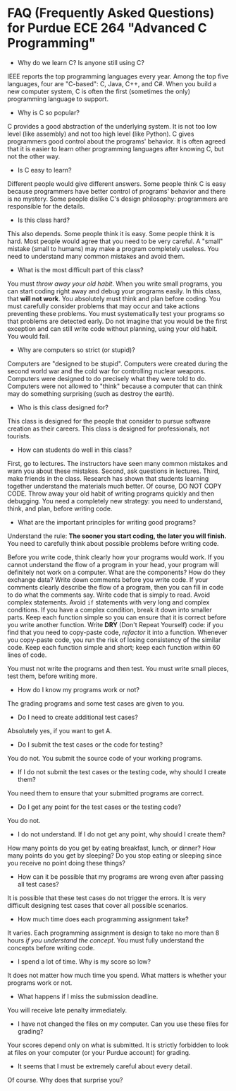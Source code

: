 # FAQ (Frequently Asked Questions) for Purdue ECE 264 "Advanced C Programming"

* Why do we learn C? Is anyone still using C?

IEEE reports the top programming languages every year.  Among the top
   five languages, four are "C-based": C, Java, C++, and C#.  When you
   build a new computer system, C is often the first (sometimes the
   only) programming language to support.

* Why is C so popular?

C provides a good abstraction of the underlying system. It is not too
low level (like assembly) and not too high level (like Python). C
gives programmers good control about the programs' behavior.  It is
often agreed that it is easier to learn other programming languages
after knowing C, but not the other way.

* Is C easy to learn?

Different people would give different answers. Some people think C is
easy because programmers have better control of programs' behavior and
there is no mystery. Some people dislike C's design philosophy:
programmers are responsible for the details.

* Is this class hard?

This also depends.  Some people think it is easy. Some people think it
is hard.  Most people would agree that you need to be very careful. A
"small" mistake (small to humans) may make a program completely useless.
You need to understand many common mistakes and avoid them.

* What is the most difficult part of this class?

You must *throw away your old habit*.  When you write small programs,
you can start coding right away and debug your programs easily.  In
this class, that **will not work**. You absolutely must think and plan
before coding.  You must carefully consider problems that may occur
and take actions preventing these problems. You must systematically
test your programs so that problems are detected early.  Do not
imagine that you would be the first exception and can still write code
without planning, using your old habit.  You would fail.

* Why are computers so strict (or stupid)?

Computers are "designed to be stupid". Computers were created during
the second world war and the cold war for controlling nuclear
weapons. Computers were designed to do precisely what they were told
to do.  Computers were not allowed to "think" because a computer that
can think may do something surprising (such as destroy the earth).

* Who is this class designed for?

This class is designed for the people that consider to pursue software
creation as their careers.  This class is designed for professionals,
not tourists.

* How can students do well in this class?

First, go to lectures. The instructors have seen many common mistakes
and warn you about these mistakes.  Second, ask questions in lectures.
Third, make friends in the class. Research has shown that students
learning together understand the materials much better. Of course, DO
NOT COPY CODE.  Throw away your old habit of writing programs quickly
and then debugging. You need a completely new strategy: you need to
understand, think, and plan, before writing code.  

* What are the important principles for writing good programs?

Understand the rule: **The sooner you start coding, the later you will
finish.** You need to carefully think about possible problems before
writing code.

Before you write code, think clearly how your programs would work. If
you cannot understand the flow of a program in your head, your program
will definitely not work on a computer.  What are the components?  How
do they exchange data?  Write down comments before you write code. If
your comments clearly describe the flow of a program, then you can
fill in code to do what the comments say.  Write code that is simply
to read. Avoid complex statements. Avoid `if` statements with very
long and complex conditions.  If you have a complex condition, break
it down into smaller parts.  Keep each function simple so you can
ensure that it is correct before you write another function.  Write
**DRY** (Don't Repeat Yourself) code: if you find that you need to
copy-paste code, *refactor* it into a function.  Whenever you
copy-paste code, you run the risk of losing consistency of the similar
code. Keep each function simple and short; keep each function within
60 lines of code.

You must not write the programs and then test. You must write small
pieces, test them, before writing more.

* How do I know my programs work or not?

The grading programs and some test cases are given to you.

* Do I need to create additional test cases?

Absolutely yes, if you want to get A.

* Do I submit the test cases or the code for testing?

You do not. You submit the source code of your working programs.

* If I do not submit the test cases or the testing code, why should I
  create them?

You need them to ensure that your submitted programs are correct.

* Do I get any point for the test cases or the testing code?

You do not.

* I do not understand. If I do not get any point, why should I
  create them?

How many points do you get by eating breakfast, lunch, or dinner? How
many points do you get by sleeping? Do you stop eating or sleeping
since you receive no point doing these things?

* How can it be possible that my programs are wrong even after passing
  all test cases?

It is possible that these test cases do not trigger the errors.  It is
very difficult designing test cases that cover all possible scenarios.

* How much time does each programming assignment take?

It varies.  Each programming assignment is design to take no more than
8 hours *if you understand the concept*.  You must fully understand
the concepts before writing code.

* I spend a lot of time. Why is my score so low?

It does not matter how much time you spend. What matters is whether
your programs work or not.

* What happens if I miss the submission deadline.

You will receive late penalty immediately.

* I have not changed the files on my computer. Can you use these files
for grading?

Your scores depend only on what is submitted.  It is strictly
forbidden to look at files on your computer (or your Purdue account)
for grading.  

* It seems that I must be extremely careful about every detail.

Of course. Why does that surprise you? 